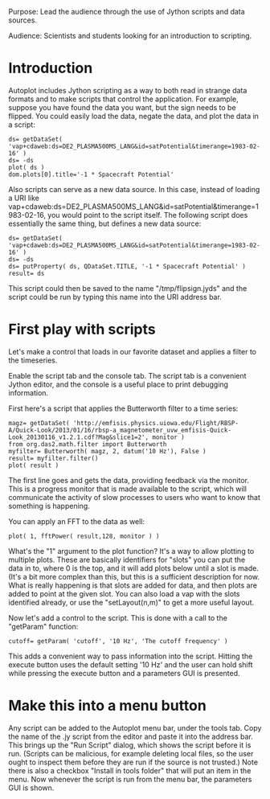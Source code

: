 Purpose: Lead the audience through the use of Jython scripts and data
sources.

Audience: Scientists and students looking for an introduction to
scripting.

# Introduction

Autoplot includes Jython scripting as a way to both read in strange data
formats and to make scripts that control the application. For example,
suppose you have found the data you want, but the sign needs to be
flipped. You could easily load the data, negate the data, and plot the
data in a script:

```
ds= getDataSet( 'vap+cdaweb:ds=DE2_PLASMA500MS_LANG&id=satPotential&timerange=1983-02-16' )
ds= -ds
plot( ds )
dom.plots[0].title='-1 * Spacecraft Potential'
```
Also scripts can serve as a new data source. In this case, instead of
loading a URI like
vap+cdaweb:ds=DE2\_PLASMA500MS\_LANG\&id=satPotential\&timerange=1983-02-16,
you would point to the script itself. The following script does
essentially the same thing, but defines a new data source:

```
ds= getDataSet( 'vap+cdaweb:ds=DE2_PLASMA500MS_LANG&id=satPotential&timerange=1983-02-16' )
ds= -ds
ds= putProperty( ds, QDataSet.TITLE, '-1 * Spacecraft Potential' )
result= ds
```
This script could then be saved to the name "/tmp/flipsign.jyds" and the
script could be run by typing this name into the URI address bar.

# First play with scripts

Let's make a control that loads in our favorite dataset and applies a
filter to the timeseries.

Enable the script tab and the console tab. The script tab is a
convenient Jython editor, and the console is a useful place to print
debugging information.

First here's a script that applies the Butterworth filter to a time
series:

```
magz= getDataSet( 'http://emfisis.physics.uiowa.edu/Flight/RBSP-A/Quick-Look/2013/01/16/rbsp-a_magnetometer_uvw_emfisis-Quick-Look_20130116_v1.2.1.cdf?Mag&slice1=2', monitor )
from org.das2.math.filter import Butterworth
myfilter= Butterworth( magz, 2, datum('10 Hz'), False )
result= myfilter.filter()
plot( result )
```
The first line goes and gets the data, providing feedback via the
monitor. This is a progress monitor that is made available to the
script, which will communicate the activity of slow processes to users
who want to know that something is happening.

You can apply an FFT to the data as well:

```
plot( 1, fftPower( result,128, monitor ) )
```
What's the "1" argument to the plot function? It's a way to allow
plotting to multiple plots. These are basically identifiers for "slots"
you can put the data in to, where 0 is the top, and it will add plots
below until a slot is made. (It's a bit more complex than this, but this
is a sufficient description for now. What is really happening is that
slots are added for data, and then plots are added to point at the given
slot. You can also load a vap with the slots identified already, or use
the "setLayout(n,m)" to get a more useful layout.

Now let's add a control to the script. This is done with a call to the
"getParam" function:

```
cutoff= getParam( 'cutoff', '10 Hz', 'The cutoff frequency' )
```
This adds a convenient way to pass information into the script. Hitting
the execute button uses the default setting '10 Hz' and the user can
hold shift while pressing the execute button and a parameters GUI is
presented.

# Make this into a menu button

Any script can be added to the Autoplot menu bar, under the tools tab.
Copy the name of the .jy script from the editor and paste it into the
address bar. This brings up the "Run Script" dialog, which shows the
script before it is run. (Scripts can be malicious, for example deleting
local files, so the user ought to inspect them before they are run if
the source is not trusted.) Note there is also a checkbox "Install in
tools folder" that will put an item in the menu. Now whenever the script
is run from the menu bar, the parameters GUI is shown.


